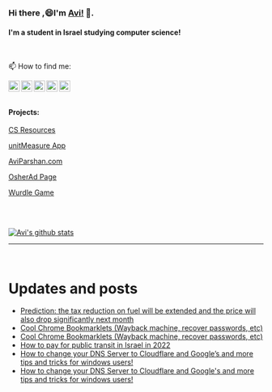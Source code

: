 
<!--
**avipars/avipars** is a ✨ _special_ ✨ repository because its `README.md` (this file) appears on your GitHub profile.

Here are some ideas to get you started:

- 🔭 I’m currently working on ...
- 🌱 I’m currently learning ...
- 👯 I’m looking to collaborate on ...
- 🤔 I’m looking for help with ...
- 💬 Ask me about ...

- 😄 Pronouns: ...
- ⚡ Fun fact: ...
-->

### Hi there ,😄I'm [Avi!](https://www.aviparshan.com/?utm_source=ghb) 👋.  
#### I'm a student in Israel studying computer science!
<br/>

📫 How to find me:

<a href="https://twitter.com/aviinfinity"  target="_blank">
  <img align="left" alt="Twitter" width="22px" src="https://cdn.jsdelivr.net/npm/simple-icons@v3/icons/twitter.svg" />
</a>
<a href="https://www.linkedin.com/in/aviparshan/" target="_blank">
  <img align="left" alt="Linkedin" width="22px" src="https://cdn.jsdelivr.net/npm/simple-icons@v3/icons/linkedin.svg" />
</a>
<a href="https://www.instagram.com/aviparshan/"  target="_blank">
  <img align="left" alt="Instagram" width="22px" src="https://cdn.jsdelivr.net/npm/simple-icons@v3/icons/instagram.svg" />
</a>

<a href="https://stackoverflow.com/users/4276951/a-p"  target="_blank">
  <img align="left" alt="Stack Overflow" width="22px" src="https://cdn.jsdelivr.net/npm/simple-icons@v3/icons/stackoverflow.svg" />
</a>

<a href="https://www.youtube.com/channel/UCYzocrbgFApPAGhq7PAw9Gw"  target="_blank">
  <img align="left" alt="YouTube" width="22px" src="https://cdn.jsdelivr.net/npm/simple-icons@v3/icons/youtube.svg" />
</a>

<br />

<br />



#### Projects:

[CS Resources](https://cs.aviparshan.com/?utm_source=ghb)

[unitMeasure App](https://www.unitmeasure.xyz/?utm_source=ghb)

[AviParshan.com](https://www.aviparshan.com/?utm_source=ghb)

[OsherAd Page](https://aviparshan.com/OsherAd/?utm_source=ghb)

[Wurdle Game](https://avipars.github.io/WordleOSS/?utm_source=ghb)

<br /> 


<br />

[![Avi's github stats](https://github-readme-stats.vercel.app/api?username=avipars)](https://github.com/anuraghazra/github-readme-stats)


*************

<br />

# Updates and posts
<!-- BLOG-POST-LIST:START -->
- [Prediction: the tax reduction on fuel will be extended and the price will also drop significantly next month](http://sales.aviparshan.com/2022/08/prediction-tax-reduction-on-fuel-will.html)
- [Cool Chrome Bookmarklets &lpar;Wayback machine, recover passwords, etc&rpar;](https://aviparshan.medium.com/cool-chrome-bookmarklets-wayback-machine-recover-passwords-etc-a241c0a19b93?source=rss-aa2514e75b06------2)
- [Cool Chrome Bookmarklets &lpar;Wayback machine, recover passwords, etc&rpar;](https://cs.aviparshan.com/post/2022/08/16/chrome-js-shortcuts.html)
- [How to pay for public transit in Israel in 2022](http://sales.aviparshan.com/2022/08/how-to-pay-for-public-transit-in-israel.html)
- [How to change your DNS Server to Cloudflare and Google’s and more tips and tricks for windows users!](https://aviparshan.medium.com/how-to-change-your-dns-server-to-cloudflare-and-googles-and-more-tips-and-tricks-for-windows-users-f1bba167f9c5?source=rss-aa2514e75b06------2)
- [How to change your DNS Server to Cloudflare and Google&#39;s and more tips and tricks for windows users!](http://tech.aviparshan.com/2022/08/how-to-change-your-dns-server-in-israel.html)
<!-- BLOG-POST-LIST:END -->

